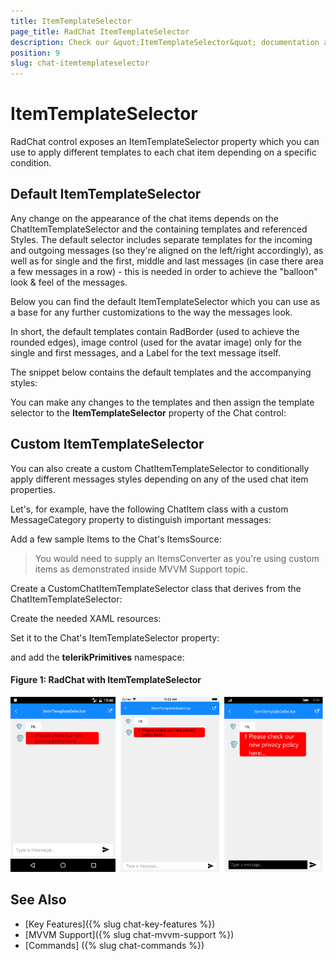 ```yaml
---
title: ItemTemplateSelector
page_title: RadChat ItemTemplateSelector
description: Check our &quot;ItemTemplateSelector&quot; documentation article for Telerik Chat for Xamarin control.
position: 9
slug: chat-itemtemplateselector
---
```


# ItemTemplateSelector #

RadChat control exposes an ItemTemplateSelector property which you can use to apply different templates to each chat item depending on a specific condition.  

## Default ItemTemplateSelector

Any change on the appearance of the chat items depends on the ChatItemTemplateSelector and the containing templates and referenced Styles. The default selector includes separate templates for the incoming and outgoing messages (so they're aligned on the left/right accordingly), as well as for single and the first, middle and last messages (in case there area a few messages in a row) - this is needed in order to achieve the "balloon" look & feel of the messages.

Below you can find the default ItemTemplateSelector which you can use as a base for any further customizations to the way the messages look. 

In short, the default templates contain RadBorder (used to achieve the rounded edges), image control (used for the avatar image) only for the single and first messages, and a Label for the text message itself. 

The snippet below contains the default templates and the accompanying styles:

<snippet id='chat-features-defaultitemtemplate-resources' />

You can make any changes to the templates and then assign the template selector to the **ItemTemplateSelector** property of the Chat control:

<snippet id='chat-features-defaultitemtemplate-xaml' />

## Custom ItemTemplateSelector

You can also create a custom ChatItemTemplateSelector to conditionally apply different messages styles depending on any of the used chat item properties.  

Let's, for example, have the following ChatItem class with a custom MessageCategory property to distinguish important messages:

<snippet id='chat-features-itemtemplate-chatitem' />

Add a few sample Items to the Chat's ItemsSource:

<snippet id='chat-features-itemtemplate-items' />

> You would need to supply an ItemsConverter as you're using custom items as demonstrated inside MVVM Support topic.

<snippet id='chat-features-itemtemplate-itemconverter' />

Create a CustomChatItemTemplateSelector class that derives from the ChatItemTemplateSelector:

<snippet id='chat-features-itemtemplate-templateselector' />
	
Create the needed XAML resources:

<snippet id='chat-features-itemtemplate-resources' />

Set it to the Chat's ItemTemplateSelector property:

<snippet id='chat-features-itemtemplate-xaml' />

and add the **telerikPrimitives** namespace:

<snippet id='xmlns-telerikprimitives' />

#### Figure 1: RadChat with ItemTemplateSelector

![ItemTemplateSelector](images/chat_itemtemplateselector.png)
	
## See Also

- [Key Features]({% slug chat-key-features %})
- [MVVM Support]({% slug chat-mvvm-support %})
- [Commands] ({% slug chat-commands %})
